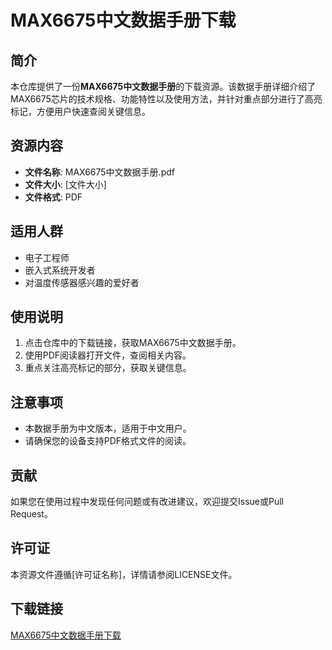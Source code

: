 # MAX6675中文数据手册下载

## 简介
本仓库提供了一份**MAX6675中文数据手册**的下载资源。该数据手册详细介绍了MAX6675芯片的技术规格、功能特性以及使用方法，并针对重点部分进行了高亮标记，方便用户快速查阅关键信息。

## 资源内容
- **文件名称**: MAX6675中文数据手册.pdf
- **文件大小**: [文件大小]
- **文件格式**: PDF

## 适用人群
- 电子工程师
- 嵌入式系统开发者
- 对温度传感器感兴趣的爱好者

## 使用说明
1. 点击仓库中的下载链接，获取MAX6675中文数据手册。
2. 使用PDF阅读器打开文件，查阅相关内容。
3. 重点关注高亮标记的部分，获取关键信息。

## 注意事项
- 本数据手册为中文版本，适用于中文用户。
- 请确保您的设备支持PDF格式文件的阅读。

## 贡献
如果您在使用过程中发现任何问题或有改进建议，欢迎提交Issue或Pull Request。

## 许可证
本资源文件遵循[许可证名称]，详情请参阅LICENSE文件。

## 下载链接

[MAX6675中文数据手册下载](https://pan.quark.cn/s/2c4327df9bad)